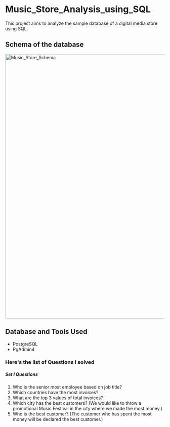 # Music_Store_Analysis_using_SQL
This project aims to analyze the sample database of a digital media store using SQL.

## Schema of the database
<img width="836" alt="Music_Store_Schema" src="https://github.com/user-attachments/assets/7e123289-24e7-4932-890f-e25f2058200f">

## Database and Tools Used
- PostgreSQL
- PgAdmin4

### Here's the list of Questions I solved
##### Set I Questions
1. Who is the senior most employee based on job title?
2. Which countries have the most invoices?
3. What are the top 3 values of total invoices?
4. Which city has the best customers? (We would like to throw a promotional Music Festival in the city where we made the most money.)
5. Who is the best customer? (The customer who has spent the most money will be declared the best customer.)

